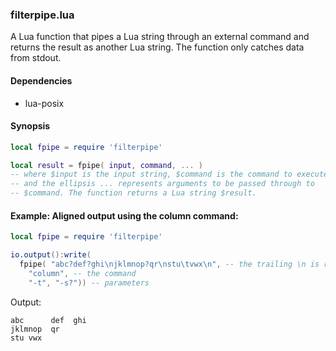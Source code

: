### filterpipe.lua

A Lua function that pipes a Lua string through an external command and
returns the result as another Lua string. The function only catches
data from stdout.

#### Dependencies

* lua-posix

#### Synopsis
```Lua
local fpipe = require 'filterpipe'

local result = fpipe( input, command, ... )
-- where $input is the input string, $command is the command to execute
-- and the ellipsis ... represents arguments to be passed through to
-- $command. The function returns a Lua string $result.
```

#### Example: Aligned output using the column command:

```Lua
local fpipe = require 'filterpipe'

io.output():write(
  fpipe( "abc?def?ghi\njklmnop?qr\nstu\tvwx\n", -- the trailing \n is required by column
    "column", -- the command
    "-t", "-s?")) -- parameters
```

Output:
```
abc      def  ghi
jklmnop  qr
stu	vwx
```
